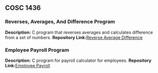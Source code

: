 ## COSC 1436

### Reverses, Averages, And Difference Program
**Description:** C program that reverses averages and calculates difference from a set of numbers.
**Repository Link:**[Reverse Average Difference](https://github.com/Jhoanna-C/Jhoanna_C.github.io/blob/C-Program1/Contreras_Prog5-3.c)

### Employee Payroll Program 
**Description:** C program for payroll calculator for employees.
**Repository Link:**[Employee Payroll](https://github.com/Jhoanna-C/Jhoanna_C.github.io/blob/C_Prog2/Contreras_Prog5%20(2).c)
